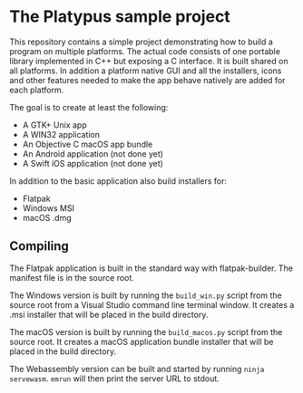 # The Platypus sample project

This repository contains a simple project demonstrating how to build a
program on multiple platforms. The actual code consists of one
portable library implemented in C++ but exposing a C interface. It is
built shared on all platforms. In addition a platform native GUI and
all the installers, icons and other features needed to make the app
behave natively are added for each platform.

The goal is to create at least the following:

 - A GTK+ Unix app
 - A WIN32 application
 - An Objective C macOS app bundle
 - An Android application (not done yet)
 - A Swift iOS application (not done yet)

In addition to the basic application also build installers for:

 - Flatpak
 - Windows MSI
 - macOS .dmg


## Compiling

The Flatpak application is built in the standard way with
flatpak-builder. The manifest file is in the source root.

The Windows version is built by running the `build_win.py` script from the
source root from a Visual Studio command line terminal window. It
creates a .msi installer that will be placed in the build directory.

The macOS version is built by running the `build_macos.py` script from
the source root. It creates a macOS application bundle installer that
will be placed in the build directory.

The Webassembly version can be built and started by running `ninja
servewasm`. `emrun` will then print the server URL to stdout.